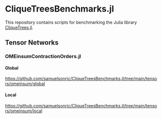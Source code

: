 # CliqueTreesBenchmarks.jl

This repository contains scripts for benchmarking the Julia library [CliqueTrees.jl](https://github.com/AlgebraicJulia/CliqueTrees.jl).

## Tensor Networks

### OMEinsumContractionOrders.jl

#### Global

https://github.com/samuelsonric/CliqueTreesBenchmarks.jl/tree/main/tensors/omeinsum/global

#### Local

https://github.com/samuelsonric/CliqueTreesBenchmarks.jl/tree/main/tensors/omeinsum/local
